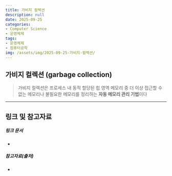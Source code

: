 ```yaml
---
title: 가비지 컬렉션
description: null
date: 2025-09-25
categories:
- Computer Science
- 운영체제
tags:
- 운영체제
- 컴퓨터공학
img: /assets/img/2025-09-25-가비지-컬렉션/
---
```

## 가비지 컬렉션 (garbage collection)
>가비지 컬렉션은 프로세스 내 동적 할당된 힙 영역 메모리 중 더 이상 접근할 수 없는 메모리나 불필요한 메모리를 정리하는 **자동 메모리 관리 기법**이다



---
## 링크 및 참고자료

##### 링크 문서
- 

##### 참고자료(출처)
- 



